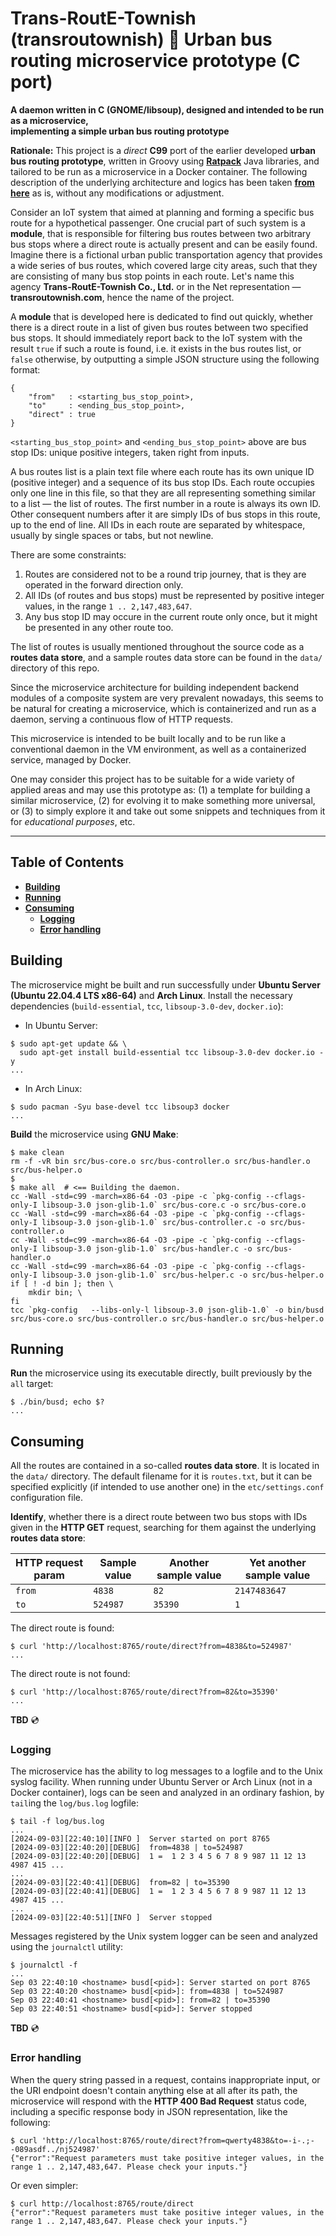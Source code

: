# Trans-RoutE-Townish (transroutownish) :small_orange_diamond: Urban bus routing microservice prototype (C port)

**A daemon written in C (GNOME/libsoup), designed and intended to be run as a microservice,
<br />implementing a simple urban bus routing prototype**

**Rationale:** This project is a *direct* **C99** port of the earlier developed **urban bus routing prototype**, written in Groovy using **[Ratpack](https://ratpack.io "A set of Java libraries for building scalable HTTP applications")** Java libraries, and tailored to be run as a microservice in a Docker container. The following description of the underlying architecture and logics has been taken **[from here](https://github.com/rgolubtsov/transroutownish-proto-bus-groovy)** as is, without any modifications or adjustment.

Consider an IoT system that aimed at planning and forming a specific bus route for a hypothetical passenger. One crucial part of such system is a **module**, that is responsible for filtering bus routes between two arbitrary bus stops where a direct route is actually present and can be easily found. Imagine there is a fictional urban public transportation agency that provides a wide series of bus routes, which covered large city areas, such that they are consisting of many bus stop points in each route. Let's name this agency **Trans-RoutE-Townish Co., Ltd.** or in the Net representation &mdash; **transroutownish.com**, hence the name of the project.

A **module** that is developed here is dedicated to find out quickly, whether there is a direct route in a list of given bus routes between two specified bus stops. It should immediately report back to the IoT system with the result `true` if such a route is found, i.e. it exists in the bus routes list, or `false` otherwise, by outputting a simple JSON structure using the following format:

```
{
    "from"   : <starting_bus_stop_point>,
    "to"     : <ending_bus_stop_point>,
    "direct" : true
}
```

`<starting_bus_stop_point>` and `<ending_bus_stop_point>` above are bus stop IDs: unique positive integers, taken right from inputs.

A bus routes list is a plain text file where each route has its own unique ID (positive integer) and a sequence of its bus stop IDs. Each route occupies only one line in this file, so that they are all representing something similar to a list &mdash; the list of routes. The first number in a route is always its own ID. Other consequent numbers after it are simply IDs of bus stops in this route, up to the end of line. All IDs in each route are separated by whitespace, usually by single spaces or tabs, but not newline.

There are some constraints:
1. Routes are considered not to be a round trip journey, that is they are operated in the forward direction only.
2. All IDs (of routes and bus stops) must be represented by positive integer values, in the range `1 .. 2,147,483,647`.
3. Any bus stop ID may occure in the current route only once, but it might be presented in any other route too.

The list of routes is usually mentioned throughout the source code as a **routes data store**, and a sample routes data store can be found in the `data/` directory of this repo.

Since the microservice architecture for building independent backend modules of a composite system are very prevalent nowadays, this seems to be natural for creating a microservice, which is containerized and run as a daemon, serving a continuous flow of HTTP requests.

This microservice is intended to be built locally and to be run like a conventional daemon in the VM environment, as well as a containerized service, managed by Docker.

One may consider this project has to be suitable for a wide variety of applied areas and may use this prototype as: (1) a template for building a similar microservice, (2) for evolving it to make something more universal, or (3) to simply explore it and take out some snippets and techniques from it for *educational purposes*, etc.

---

## Table of Contents

* **[Building](#building)**
* **[Running](#running)**
* **[Consuming](#consuming)**
  * **[Logging](#logging)**
  * **[Error handling](#error-handling)**

## Building

The microservice might be built and run successfully under **Ubuntu Server (Ubuntu 22.04.4 LTS x86-64)** and **Arch Linux**. Install the necessary dependencies (`build-essential`, `tcc`, `libsoup-3.0-dev`, `docker.io`):

* In Ubuntu Server:

```
$ sudo apt-get update && \
  sudo apt-get install build-essential tcc libsoup-3.0-dev docker.io -y
...
```

* In Arch Linux:

```
$ sudo pacman -Syu base-devel tcc libsoup3 docker
...
```

**Build** the microservice using **GNU Make**:

```
$ make clean
rm -f -vR bin src/bus-core.o src/bus-controller.o src/bus-handler.o src/bus-helper.o
$
$ make all  # <== Building the daemon.
cc -Wall -std=c99 -march=x86-64 -O3 -pipe -c `pkg-config --cflags-only-I libsoup-3.0 json-glib-1.0` src/bus-core.c -o src/bus-core.o
cc -Wall -std=c99 -march=x86-64 -O3 -pipe -c `pkg-config --cflags-only-I libsoup-3.0 json-glib-1.0` src/bus-controller.c -o src/bus-controller.o
cc -Wall -std=c99 -march=x86-64 -O3 -pipe -c `pkg-config --cflags-only-I libsoup-3.0 json-glib-1.0` src/bus-handler.c -o src/bus-handler.o
cc -Wall -std=c99 -march=x86-64 -O3 -pipe -c `pkg-config --cflags-only-I libsoup-3.0 json-glib-1.0` src/bus-helper.c -o src/bus-helper.o
if [ ! -d bin ]; then \
    mkdir bin; \
fi
tcc `pkg-config   --libs-only-l libsoup-3.0 json-glib-1.0` -o bin/busd src/bus-core.o src/bus-controller.o src/bus-handler.o src/bus-helper.o
```

## Running

**Run** the microservice using its executable directly, built previously by the `all` target:

```
$ ./bin/busd; echo $?
...
```

## Consuming

All the routes are contained in a so-called **routes data store**. It is located in the `data/` directory. The default filename for it is `routes.txt`, but it can be specified explicitly (if intended to use another one) in the `etc/settings.conf` configuration file.

**Identify**, whether there is a direct route between two bus stops with IDs given in the **HTTP GET** request, searching for them against the underlying **routes data store**:

HTTP request param | Sample value | Another sample value | Yet another sample value
------------------ | ------------ | -------------------- | ------------------------
`from`             | `4838`       | `82`                 | `2147483647`
`to`               | `524987`     | `35390`              | `1`

The direct route is found:

```
$ curl 'http://localhost:8765/route/direct?from=4838&to=524987'
...
```

The direct route is not found:

```
$ curl 'http://localhost:8765/route/direct?from=82&to=35390'
...
```

**TBD** :cd:

### Logging

The microservice has the ability to log messages to a logfile and to the Unix syslog facility. When running under Ubuntu Server or Arch Linux (not in a Docker container), logs can be seen and analyzed in an ordinary fashion, by `tail`ing the `log/bus.log` logfile:

```
$ tail -f log/bus.log
...
[2024-09-03][22:40:10][INFO ]  Server started on port 8765
[2024-09-03][22:40:20][DEBUG]  from=4838 | to=524987
[2024-09-03][22:40:20][DEBUG]  1 =  1 2 3 4 5 6 7 8 9 987 11 12 13 4987 415 ...
...
[2024-09-03][22:40:41][DEBUG]  from=82 | to=35390
[2024-09-03][22:40:41][DEBUG]  1 =  1 2 3 4 5 6 7 8 9 987 11 12 13 4987 415 ...
...
[2024-09-03][22:40:51][INFO ]  Server stopped
```

Messages registered by the Unix system logger can be seen and analyzed using the `journalctl` utility:

```
$ journalctl -f
...
Sep 03 22:40:10 <hostname> busd[<pid>]: Server started on port 8765
Sep 03 22:40:20 <hostname> busd[<pid>]: from=4838 | to=524987
Sep 03 22:40:41 <hostname> busd[<pid>]: from=82 | to=35390
Sep 03 22:40:51 <hostname> busd[<pid>]: Server stopped
```

**TBD** :cd:

### Error handling

When the query string passed in a request, contains inappropriate input, or the URI endpoint doesn't contain anything else at all after its path, the microservice will respond with the **HTTP 400 Bad Request** status code, including a specific response body in JSON representation, like the following:

```
$ curl 'http://localhost:8765/route/direct?from=qwerty4838&to=-i-.;--089asdf../nj524987'
{"error":"Request parameters must take positive integer values, in the range 1 .. 2,147,483,647. Please check your inputs."}
```

Or even simpler:

```
$ curl http://localhost:8765/route/direct
{"error":"Request parameters must take positive integer values, in the range 1 .. 2,147,483,647. Please check your inputs."}
```
